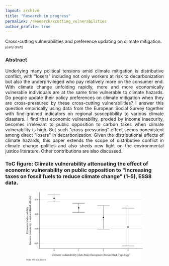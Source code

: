 ```yaml
---
layout: archive
title: "Research in progress"
permalink: /research/xcutting_vulnerabilities
author_profile: true
---
```

Cross-cutting vulnerabilities and preference updating on climate mitigation. <a href="/files/xcutting_vulnerabilities.pdf" target="_blank"><i class="fas fa-fw fa-link"></i></a><font size="1">[early draft]</font>

### Abstract
<div style="text-align: justify">
Underlying many political tensions amid climate mitigation is distributive conflict, with "losers" including not only workers at risk to decarbonization but also the underprivileged who pay relatively more on the consumer end. With climate change unfolding rapidly, more and more economically vulnerable individuals are at the same time vulnerable to climate hazards. Do people update their policy preferences on climate mitigation when they are cross-pressured by these cross-cutting vulnerabilities? I answer this question empirically using data from the European Social Survey together with find-grained indicators on regional susceptibility to various climate disasters. I find that economic vulnerability, proxied by income insecurity, becomes irrelevant to public opposition to carbon taxes when climate vulnerability is high. But such "cross-pressuring" effect seems nonexistent among direct "losers" in decarbonization. Given the distributional effects of climate hazards, this paper extends the scope of distributive conflict in climate change politics and also sheds new light on the environmental justice literature. Other contributions are also discussed.
</div>

### ToC figure: Climate vulnerability attenuating the effect of economic vulnerability on public opposition to "increasing taxes on fossil fuels to reduce climate change" (1–5), ESS8 data.
<p align="center"> <img src="xcutting_vulnerabilities.png" width="75%"/> </p>